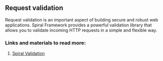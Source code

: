 ## Request validation

Request validation is an important aspect of building secure and robust web applications. Spiral Framework provides a powerful validation library that allows you to validate incoming HTTP requests in a simple and flexible way.

### Links and materials to read more:
1. [Spiral Validation](https://spiral.dev/docs/validation-spiral/current/en)
